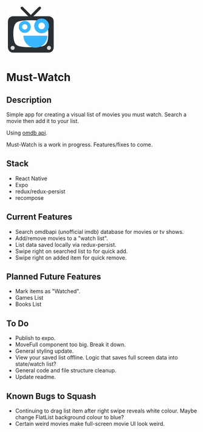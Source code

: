 <p align="left">
  <img src="./assets/images/mustwatchlogo.png" alt="mustwatch" height="128" width="128" />
</p>

# Must-Watch

## Description

Simple app for creating a visual list of movies you must watch. Search a movie then add it to your list.

Using [omdb api](https://itunes.apple.com/app/apple-store/id982107779).

Must-Watch is a work in progress. Features/fixes to come.

## Stack

- React Native
- Expo
- redux/redux-persist
- recompose

## Current Features

- Search omdbapi (unofficial imdb) database for movies or tv shows.
- Add/remove movies to a "watch list".
- List data saved locally via redux-persist.
- Swipe right on searched list to for quick add.
- Swipe right on added item for quick remove.

## Planned Future Features

- Mark items as "Watched".
- Games List
- Books List

## To Do

- Publish to expo.
- MoveFull component too big. Break it down.
- General styling update.
- View your saved list offline. Logic that saves full screen data into state/watch list?
- General code and file structure cleanup.
- Update readme.

## Known Bugs to Squash

- Continuing to drag list item after right swipe reveals white colour. Maybe change FlatList background colour to blue?
- Certain weird movies make full-screen movie UI look weird.